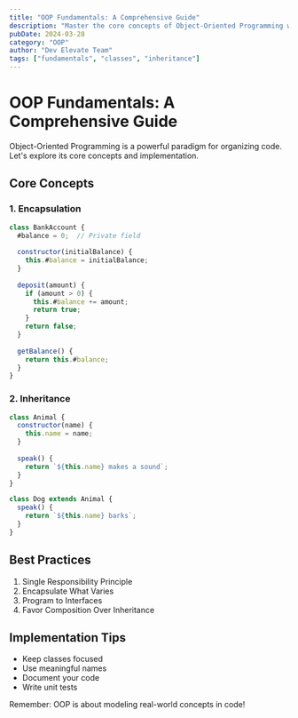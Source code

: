 ```yaml
---
title: "OOP Fundamentals: A Comprehensive Guide"
description: "Master the core concepts of Object-Oriented Programming with practical examples and best practices."
pubDate: 2024-03-28
category: "OOP"
author: "Dev Elevate Team"
tags: ["fundamentals", "classes", "inheritance"]
---
```


# OOP Fundamentals: A Comprehensive Guide

Object-Oriented Programming is a powerful paradigm for organizing code. Let's explore its core concepts and implementation.

## Core Concepts

### 1. Encapsulation

```javascript
class BankAccount {
  #balance = 0;  // Private field
  
  constructor(initialBalance) {
    this.#balance = initialBalance;
  }
  
  deposit(amount) {
    if (amount > 0) {
      this.#balance += amount;
      return true;
    }
    return false;
  }
  
  getBalance() {
    return this.#balance;
  }
}
```

### 2. Inheritance

```javascript
class Animal {
  constructor(name) {
    this.name = name;
  }
  
  speak() {
    return `${this.name} makes a sound`;
  }
}

class Dog extends Animal {
  speak() {
    return `${this.name} barks`;
  }
}
```

## Best Practices

1. Single Responsibility Principle
2. Encapsulate What Varies
3. Program to Interfaces
4. Favor Composition Over Inheritance

## Implementation Tips

- Keep classes focused
- Use meaningful names
- Document your code
- Write unit tests

Remember: OOP is about modeling real-world concepts in code!